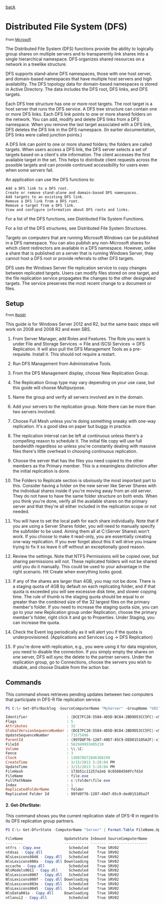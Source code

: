 [back](./README.md)
# Distributed File System (DFS)

<sub>From <a href="https://learn.microsoft.com/en-us/windows/win32/dfs/distributed-file-system-dfs-functions">Microsoft</a></sub>

The Distributed File System (DFS) functions provide the ability to logically group shares on multiple servers and to transparently link shares into a single hierarchical namespace. DFS organizes shared resources on a network in a treelike structure.

DFS supports stand-alone DFS namespaces, those with one host server, and domain-based namespaces that have multiple host servers and high availability. The DFS topology data for domain-based namespaces is stored in Active Directory. The data includes the DFS root, DFS links, and DFS targets.

Each DFS tree structure has one or more root targets. The root target is a host server that runs the DFS service. A DFS tree structure can contain one or more DFS links. Each DFS link points to one or more shared folders on the network. You can add, modify and delete DFS links from a DFS namespace. When you remove the last target associated with a DFS link, DFS deletes the DFS link in the DFS namespace. (In earlier documentation, DFS links were called junction points.)

A DFS link can point to one or more shared folders; the folders are called targets. When users access a DFS link, the DFS server selects a set of targets based on a client's site information. The client accesses the first available target in the set. This helps to distribute client requests across the possible targets and can provide continued accessibility for users even when some servers fail.

An application can use the DFS functions to:

    Add a DFS link to a DFS root.
    Create or remove stand-alone and domain-based DFS namespaces.
    Add targets to an existing DFS link.
    Remove a DFS link from a DFS root.
    Remove a target from a DFS link.
    View and configure information about DFS roots and links.

For a list of the DFS functions, see Distributed File System Functions.

For a list of the DFS structures, see Distributed File System Structures.

Targets on computers that are running Microsoft Windows can be published in a DFS namespace. You can also publish any non-Microsoft shares for which client redirectors are available in a DFS namespace. However, unlike a share that is published on a server that is running Windows Server, they cannot host a DFS root or provide referrals to other DFS targets.

DFS uses the Windows Server file replication service to copy changes between replicated targets. Users can modify files stored on one target, and the file replication service propagates the changes to the other designated targets. The service preserves the most recent change to a document or files.

## Setup

<sub>From <a href="https://www.reddit.com/r/sysadmin/comments/3somms/wrote_a_quick_and_dirty_guide_on_dfsr_for_my/">Reddit</a></sub>

This guide is for Windows Server 2012 and R2, but the same basic steps will work on 2008 and 2008 R2 and even SBS.

1.  From Server Manager, add Roles and Features. The Role you want is under File and Storage Services → File and iSCSI Services → DFS Replication. It will also pull the DFS Management Tools as a pre-requisite. Install it. This should not require a restart.
    
2.  Run DFS Management from Administrative Tools.
    
3.  From the DFS Management display, choose New Replication Group.
    
4.  The Replication Group type may vary depending on your use case, but this guide will choose Multipurpose.
    
5.  Name the group and verify all servers involved are in the domain.
    
6.  Add your servers to the replication group. Note there can be more than two servers involved.
    
7.  Choose Full Mesh unless you're doing something sneaky with one-way replication. It's a good idea on paper but buggy in practice.
    
8.  The replication interval can be left at continuous unless there's a compelling reason to schedule it. The initial file copy will use full bandwidth regardless so unless you're constantly dealing with massive files there's little overhead in choosing continuous replication.
    
9.  Choose the server that has the files you need copied to the other members as the Primary member. This is a meaningless distinction after the initial replication is done.
    
10.  The Folders to Replicate section is obviously the most important part to this. Consider having a folder on the new server like Server Shares with the individual shares inside if you're moving away from an old server. They do not have to have the same folder structure on both ends. When you think you're done, verify all the available shares on the primary server and that they're all either included in the replication scope or not needed.
    
11.  You will have to set the local path for each share individually. Note that if you are using a Server Shares folder, you will need to manually specify the subfolder to be used. Aiming them all at C:\\Server Shares\\ won't work. If you choose to make it read-only, you are essentially creating one-way replication. If you ever forget about this it will drive you insane trying to fix it so leave it off without an exceptionally good reason.
    
12.  Review the settings. Note that NTFS Permissions will be copied over, but sharing permissions will not. These replicated folders will not be shared until you do it manually. This could be used to your advantage in the right scenario. Hit Create when everything looks good.
    
13.  If any of the shares are larger than 4GB, you may not be done. There is a staging quota of 4GB by default on each replicating folder, and if that quota is exceeded you will see excessive disk time, and slower copying time. The rule of thumb is the staging quota should be equal to or greater than the combined size of the 32 largest files on the primary member's folder. If you need to increase the staging quota size, you can go to your new Replication group under Replication, choose the primary member's folder, right click it and go to Properties. Under Staging, you can increase the quota.
    
14.  Check the Event log periodically as it will alert you if the quota is underprovisioned. (Applications and Services Log → DFS Replication)
    
15.  If you're done with replication, e.g., you were using it for data migration, you need to disable the connection. If you simply empty the shares on one server, DFS will sync the delete to the partner servers. Under the replication group, go to Connections, choose the servers you wish to disable, and choose Disable from the action bar.

## Commands

This command shows retrieves pending updates between two computers that participate in DFS-R file replication service. 

```ps1
PS C:\> Get-DfsrBacklog -SourceComputerName "MyServer" -GroupName "G01" -FolderName "Folder"

Identifier                  : {DCE7FC28-5584-4D5D-BC84-2BD9D53CC5FC}-v538
Flags                       : 5
Attributes                  : 32
GlobalVersionSequenceNumber : {DCE7FC28-5584-4D5D-BC84-2BD9D53CC5FC}-v538
UpdateSequenceNumber        : 71575496
ParentId                    : {997D8F76-1207-49D7-85C9-DED015105A2F}-v1
FileId                      : 562949953495210
Volume                      : \\.\C:
Fence                       : 3
Clock                       : 130078672846368199
CreateTime                  : 3/15/2013 5:28:04 PM
UpdateTime                  : 3/15/2013 5:28:04 PM
FileHash                    : 173b51c11257a2eb 8c05884560fcfd1d
FileName                    : file.exe
FullPathName                : c:\folder\file.exe
Index                       : 1
ReplicatedFolderName        : folder
Replicated Folder Id        : 997d8f76-1207-49d7-85c9-ded015105a2f
```

#### **2\. Get-DfsrState:**

This command shows you the current replication state of DFS-R in regard to its DFS replication group partners.  

```ps1
PS C:\> Get-DfsrState -ComputerName "Server" | Format-Table FileName,UpdateState,Inbound,Source* -Auto -Wrap

FileName                   UpdateState Inbound SourceComputerName
--------                   ----------- ------- ------------------
ntfrs - Copy.exe             Scheduled    True SRV02
ntdsai - Copy.dll            Scheduled    True SRV02
NlsLexicons0046 - Copy.dll   Scheduled    True SRV02
NlsLexicons000a - Copy.dll Downloading    True SRV02
occache - Copy.dll           Scheduled    True SRV02
NlsModels0011 - Copy.dll     Scheduled    True SRV02
NlsLexicons0007 - Copy.dll   Scheduled    True SRV02
NlsLexicons000f - Copy.dll Downloading    True SRV02
NlsLexicons003e - Copy.dll   Scheduled    True SRV02
NlsLexicons0045 - Copy.dll   Scheduled    True SRV02
NlsData001a - Copy.dll     Downloading    True SRV02
ntlanui2 - Copy.dll          Scheduled    True SRV02
```
